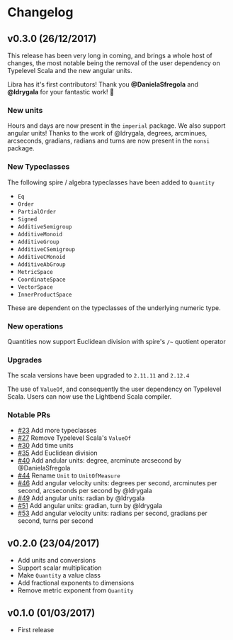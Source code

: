 # Changelog

## v0.3.0 (26/12/2017)

This release has been very long in coming, and brings a whole host of changes, the most notable being the removal of the user dependency on Typelevel Scala and the new angular units.

Libra has it's first contributors!  Thank you **@DanielaSfregola** and **@ldrygala** for your fantastic work! :tada:

### New units

Hours and days are now present in the `imperial` package. We also support angular units!  Thanks to the work of @ldrygala, degrees, arcminues, arcseconds, gradians, radians and turns are now present in the `nonsi` package.

### New Typeclasses
The following spire / algebra typeclasses have been added to `Quantity`
- `Eq`
- `Order`
- `PartialOrder`
- `Signed`
- `AdditiveSemigroup`
- `AdditiveMonoid`
- `AdditiveGroup`
- `AdditiveCSemigroup`
- `AdditiveCMonoid`
- `AdditiveAbGroup`
- `MetricSpace`
- `CoordinateSpace`
- `VectorSpace`
- `InnerProductSpace`

These are dependent on the typeclasses of the underlying numeric type.

### New operations
Quantities now support Euclidean division with spire's `/~` quotient operator


### Upgrades

The scala versions have been upgraded to `2.11.11` and `2.12.4`

The use of `ValueOf`, and consequently the user dependency on Typelevel Scala.  Users can now use the Lightbend Scala compiler.

### Notable PRs

* [#23](https://github.com/to-ithaca/libra/pull/23) Add more typeclasses
* [#27](https://github.com/to-ithaca/libra/pull/27) Remove Typelevel Scala's `ValueOf`
* [#30](https://github.com/to-ithaca/libra/pull/30) Add time units
* [#35](https://github.com/to-ithaca/libra/pull/35) Add Euclidean division
* [#40](https://github.com/to-ithaca/libra/pull/40) Add andular units: degree, arcminute arcsecond by @DanielaSfregola
* [#44](https://github.com/to-ithaca/libra/pull/44) Rename `Unit` to `UnitOfMeasure`
* [#46](https://github.com/to-ithaca/libra/pull/46) Add angular velocity units: degrees per second, arcminutes per second, arcseconds per second by @ldrygala
* [#49](https://github.com/to-ithaca/libra/pull/49) Add angular units: radian by @ldrygala
* [#51](https://github.com/to-ithaca/libra/pull/51) Add angular units: gradian, turn by @ldrygala
* [#53](https://github.com/to-ithaca/libra/pull/53) Add angular velocity units: radians per second, gradians per second, turns per second


## v0.2.0 (23/04/2017)
* Add units and conversions
* Support scalar multiplication
* Make `Quantity` a value class
* Add fractional exponents to dimensions
* Remove metric exponent from `Quantity`

## v0.1.0 (01/03/2017)
* First release
